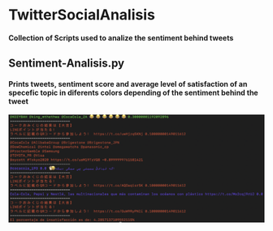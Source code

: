 # TwitterSocialAnalisis
#### Collection of Scripts used to analize the sentiment behind tweets
## Sentiment-Analisis.py
#### Prints tweets, sentiment score and average level of satisfaction of an specefic topic in diferents colors depending of the sentiment behind the tweet
![alt text](https://github.com/rafaOrtega14/TwitterSocialAnalisis/blob/master/sentiment-analisis.png)
